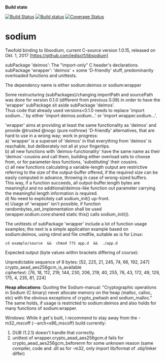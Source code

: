 **Build state**

[![Build Status](https://travis-ci.org/carblue/sodium.svg?branch=master)](https://travis-ci.org/carblue/sodium)
[![Build status](https://ci.appveyor.com/api/projects/status/2k14jpgh2grshq13/branch/master?svg=true)](https://ci.appveyor.com/project/carblue/sodium/branch/master)
[![Coverage Status](https://coveralls.io/repos/github/carblue/sodium/badge.svg?branch=master)](https://coveralls.io/github/carblue/sodium?branch=master)

# sodium

Twofold binding to libsodium, current C-source version 1.0.15, released on Okt. 1, 2017 [https://github.com/jedisct1/libsodium]

subPackage 'deimos':  The "import-only" C header's declarations.<br>
subPackage 'wrapper': 'deimos' + some 'D-friendly' stuff, predominantly overloaded functions and unittests.

The dependency name is either  sodium:deimos  or  sodium:wrapper

Some restructuring (subPackages)/changing importPath and sourcePath was done for version 0.1.0 (different from previous 0.08) in order to have the 'wrapper' subPackage sit aside subPackage 'deimos'.<br>
Thus code that already used versions<0.1.0 needs to replace 'import sodium...' by either 'import deimos.sodium...' or 'import wrapper.sodium...'.

'wrapper' aims at providing at least the same functionality as 'deimos' and provide @trusted @nogc (pure nothrow) 'D-friendly' alternatives, that are hard to use in a wrong way; work in progress:<br>
a) 'wrapper' is a superset of 'deimos' in that everything from 'deimos' is reachable, but deliberately not all at your fingertips.<br>
b) all new functions with 'deimos-functionality' have the same name as their 'deimos'-cousins and call them, building either overload sets to choose from, or for parameter-less functions, 'substituting' their cousins.<br>
c) all new functions calculating a variable-length output are restrictive referring to the size of the output-buffer offered, if the required size can be easily computed in advance, throwing in case of wrong-sized buffers.<br>
   This way, if a function succeeds, all output-buffer.length bytes are meaningful and no additional/deimos-like function out parameter carrying the meaningful length information is required.<br>
d) No need to explicitely call sodium_init() up-front.<br>
e) Usage of 'wrapper' isn't possible, if function randombytes_set_implementation shall be used (wrapper.sodium.core:shared static this() calls sodium_init()).

The unittests of subPackage 'wrapper' include a lot of function usage examples; the next is a simple application example based on sodium:deimos, using rdmd and file cmdfile, suitable as is for Linux:<br>

	cd example/source  &&  chmod 775 app.d  &&  ./app.d

Expected output (byte values within brackets differing of course):

Unpredictable sequence of 8 bytes: [52, 225, 21, 245, 74, 66, 192, 247]<br>
crypto_aead_aes256gcm_is_available<br>
ciphertext: [76, 18, 112, 219, 144, 230, 206, 219, 40, 255, 78, 43, 172, 49, 129, 175, 4, 235, 81, 224]


**Heap allocations**:
Quoting the Sodium-manual: "Cryptographic operations in Sodium (C binary) never allocate memory on the heap (malloc, calloc, etc) with the obvious exceptions of crypto_pwhash and sodium_malloc."<br>
The same holds, if usage is restricted to sodium:deimos  and also holds for many functions of sodium:wrapper.<br>

Windows:
While it get's built, I recommend to stay away from the -m32_mscoff (--arch=x86_mscoff) build currently:
1. DUB (1.2.1) doesn't handle that correctly.
2. unittest of wrapper.crypto_aead_aes256gcm.d fails for crypto_aead_aes256gcm_beforenm for some unknown reason (same compiler, code and .dll as for -m32, only import lib/format of .obj/linker differ)

